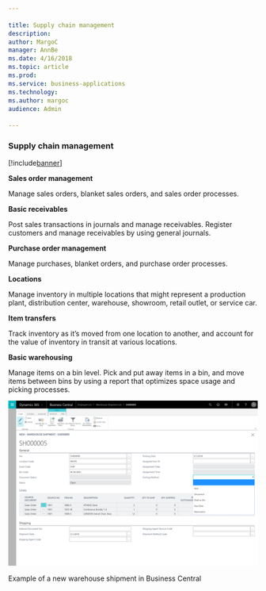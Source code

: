 ```yaml
---

title: Supply chain management
description: 
author: MargoC
manager: AnnBe
ms.date: 4/16/2018
ms.topic: article
ms.prod: 
ms.service: business-applications
ms.technology: 
ms.author: margoc
audience: Admin

---
```

### Supply chain management

[!include[banner](../includes/banner.md)]




**Sales order management**

Manage sales orders, blanket sales orders, and sales order processes.

**Basic receivables**

Post sales transactions in journals and manage receivables. Register customers
and manage receivables by using general journals.

**Purchase order management**

Manage purchases, blanket orders, and purchase order processes.

**Locations**

Manage inventory in multiple locations that might represent a production plant,
distribution center, warehouse, showroom, retail outlet, or service car.

**Item transfers**

Track inventory as it’s moved from one location to another, and account for the
value of inventory in transit at various locations.

**Basic warehousing**

Manage items on a bin level. Pick and put away items in a bin, and move items
between bins by using a report that optimizes space usage and picking processes.

![A screenshot of a new warehouse shipment example in Business Central](media/supply-chain-management-1.png "A screenshot of a new warehouse shipment example in Business Central")
<!-- SMB_BusinessCentral_WarehouseShipment_A.png -->


Example of a new warehouse shipment in Business Central
